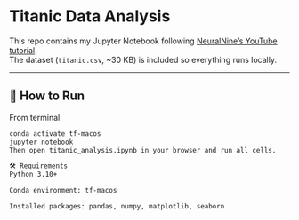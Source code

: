 # Titanic Data Analysis

This repo contains my Jupyter Notebook following [NeuralNine’s YouTube tutorial](https://www.youtube.com/watch?v=fATVVQfFyU0&t=2577s).  
The dataset (`titanic.csv`, ~30 KB) is included so everything runs locally.

---

## 🚀 How to Run

From terminal:

```bash
conda activate tf-macos
jupyter notebook
Then open titanic_analysis.ipynb in your browser and run all cells.

🛠 Requirements
Python 3.10+

Conda environment: tf-macos

Installed packages: pandas, numpy, matplotlib, seaborn